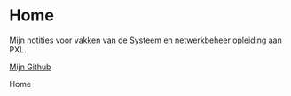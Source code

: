 # Home

Mijn notities voor vakken van de Systeem en netwerkbeheer opleiding aan PXL.

[Mijn Github](https://github.com/Matteo-IC)

<web-file-name>Home</web-file-name>
